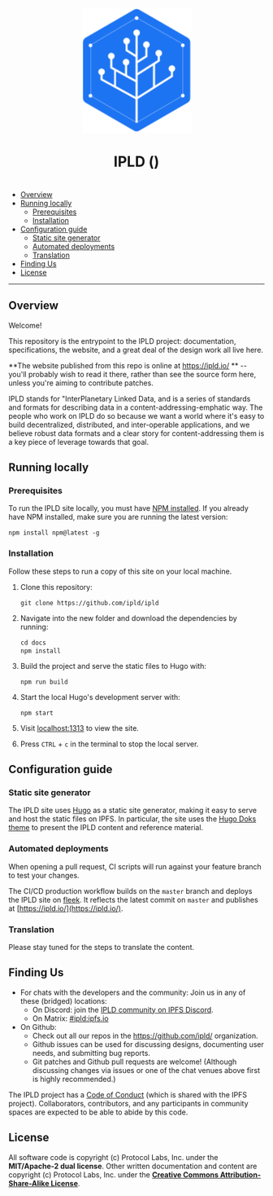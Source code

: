 <div align="center">
<img align="center" src="static/img/ipld-logo.png" width="215">
<h1> IPLD () <h1>
</div>

<!-- TOC -->
- [Overview](#overview)
- [Running locally](#running-locally)
  - [Prerequisites](#prerequisites)
  - [Installation](#installation)
- [Configuration guide](#configuration-guide)
  - [Static site generator](#static-site-generator)
  - [Automated deployments](#automated-deployments)
  - [Translation](#translation)
- [Finding Us](#finding-us)
- [License](#license)
<!-- /TOC -->

---

## Overview

Welcome!

This repository is the entrypoint to the IPLD project: documentation, specifications, the website, and a great deal of the design work all live here.

**The website published from this repo is online at https://ipld.io/ ** -- you'll probably wish to read it there, rather than see the source form here, unless you're aiming to contribute patches.

IPLD stands for "InterPlanetary Linked Data, and is a series of standards and formats for describing data in a content-addressing-emphatic way. The people who work on IPLD do so because we want a world where it's easy to build decentralized, distributed, and inter-operable applications, and we believe robust data formats and a clear story for content-addressing them is a key piece of leverage towards that goal.

## Running locally

### Prerequisites

To run the IPLD site locally, you must have
[NPM installed](https://www.npmjs.com/).
If you already have NPM installed, make sure you are running the latest version:

```shell
npm install npm@latest -g
```

### Installation

Follow these steps to run a copy of this site on your local machine.

1. Clone this repository:

    ```shell
    git clone https://github.com/ipld/ipld
    ```

1. Navigate into the new folder and download the dependencies by running:

    ```shell
    cd docs
    npm install
    ```

2. Build the project and serve the static files to Hugo with:

    ```shell
    npm run build
    ```

3. Start the local Hugo's development server with:

    ```shell
    npm start
    ```

4. Visit [localhost:1313](http://localhost:1313) to view the site.
5. Press `CTRL` + `c` in the terminal to stop the local server.

## Configuration guide

### Static site generator

The IPLD site uses [Hugo](https://gohugo.io/) as a static site generator,
making it easy to serve and host the static files on IPFS. In particular, the site uses
the [Hugo Doks theme](https://github.com/h-enk/doks) to present the IPLD content
and reference material.

### Automated deployments

When opening a pull request, CI scripts will run against your feature branch to test your changes.

The CI/CD production workflow builds on the `master` branch and deploys the IPLD site on [fleek](https://fleek.co/).
It reflects the latest commit on `master` and publishes at [https://ipld.io/](https://ipld.io/).

### Translation

Please stay tuned for the steps to translate the content.

## Finding Us

- For chats with the developers and the community: Join us in any of these (bridged) locations:
    - On Discord: join the [IPLD community on IPFS Discord](https://discord.gg/xkUC8bqSCP).
    - On Matrix: [#ipld:ipfs.io](https://matrix.to/#/#ipld:ipfs.io)
- On Github:
	- Check out all our repos in the https://github.com/ipld/ organization.
	- Github issues can be used for discussing designs, documenting user needs, and submitting bug reports.
	- Git patches and Github pull requests are welcome!  (Although discussing changes via issues or one of the chat venues above first is highly recommended.)

The IPLD project has a [Code of Conduct](https://github.com/ipfs/community/blob/master/code-of-conduct.md) (which is shared with the IPFS project).
Collaborators, contributors, and any participants in community spaces are expected to be able to abide by this code.

## License

All software code is copyright (c) Protocol Labs, Inc. under the **MIT/Apache-2 dual license**.
Other written documentation and content are copyright (c) Protocol Labs, Inc. under the
[**Creative Commons Attribution-Share-Alike License**](https://creativecommons.org/licenses/by/4.0/).
